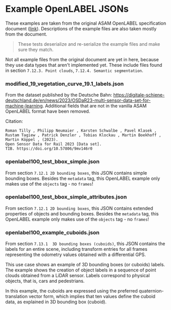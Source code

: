 # Example OpenLABEL JSONs

These examples are taken from the original ASAM OpenLABEL specification document 
([link](https://www.asam.net/index.php?eID=dumpFile&t=f&f=4566&token=9d976f840af04adee33b9f85aa3c22f2de4968dd)).
Descriptions of the example files are also taken mostly from the document. 

> These tests deserialize and re-serialize the example files and make sure they match. 

Not all example files from the original document are yet in here, because they use data types that aren't implemented yet. 
These include files found in section `7.12.3. Point clouds`, `7.12.4. Semantic segmentation`. 

### modified_19_vegetation_curve_19.1_labels.json

From the dataset published by the Deutsche Bahn: https://digitale-schiene-deutschland.de/en/news/2023/OSDaR23-multi-sensor-data-set-for-machine-learning. 
Additional fields that are not in the vanilla ASAM OpenLABEL format have been removed. 

Citation: 
```
Roman Tilly , Philipp Neumaier , Karsten Schwalbe , Pavel Klasek , Rustam Tagiew , Patrick Denzler , Tobias Klockau , Martin Boekhoff , Martin Köppel , (2023). 
Open Sensor Data for Rail 2023 [Data set]. 
TIB. https://doi.org/10.57806/9mv146r0
```

### openlabel100_test_bbox_simple.json

From section `7.12.1 2D bounding boxes`, this JSON contains simple bounding boxes.
Besides the `metadata` tag, this OpenLABEL example only makes use of the `objects` tag - no `frames`! 

### openlabel100_test_bbox_simple_attributes.json

From section `7.12.1 2D bounding boxes`, this JSON contains extended properties of objects and bounding boxes. 
Besides the `metadata` tag, this OpenLABEL example only makes use of the `objects` tag - no `frames`! 

### openlabel100_example_cuboids.json

From section `7.13.1  3D bounding boxes (cuboids)`, this JSON contains the labels for an entire scene, 
including transform entries for all frames representing the odometry values obtained with a differential GPS.

This use case shows an example of 3D bounding boxes (or cuboids) labels. The example shows the creation of 
object labels in a sequence of point clouds obtained from a LiDAR sensor. 
Labels correspond to physical objects, that is, cars and pedestrians.

In this example, the cuboids are expressed using the preferred quaternion-translation vector form, 
which implies that ten values define the cuboid data, as explained in 3D bounding box (cuboid).


